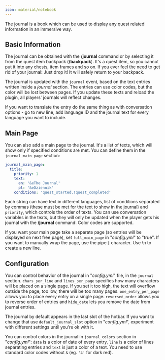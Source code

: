 ```yaml
---
icon: material/notebook
---
```


The journal is a book which can be used to display any quest related information in an immersive way.

## Basic Information

The journal can be obtained with the **/journal** command or by selecting it from the quest item backpack (**/backpack**).
It's a quest item, so you cannot put it into any chests, item frames and so on.
If you ever feel the need to get rid of your journal: Just drop it! It will safely return to your backpack.

The journal is updated with the `journal` event, based on the text entries written inside a _journal_ section.
The entries can use color codes, but the color will be lost between pages. 
If you update these texts and reload the plugin, all players' journals will reflect changes. 

If you want to translate the entry do the same thing as with conversation options - go to new line,
add language ID and the journal text for every language you want to include.

## Main Page
You can also add a main page to the journal. It's a list of texts, which will show only if specified conditions are met.
You can define them in the `journal_main_page` section:

```YAML
journal_main_page:
  title:
    priority: 1
    text:
      en: '&eThe Journal'
      pl: '&eDziennik'
    conditions: 'quest_started,!quest_completed'
```

Each string can have text in different languages, list of conditions separated by commas (these must be met for
the text to show in the journal) and `priority`, which controls the order of texts.
You can use conversation variables in the texts, but they will only be updated when the player gets his journal with the **/journal** command.
Color codes are supported.

If you want your main page take a separate page (so entries will be displayed on next free page), set `full_main_page` in "_config.yml_" to "true".
If you want to manually wrap the page, use the pipe `|` character. Use \n to create a new line.

## Configuration
You can control behavior of the journal in "_config.yml_" file, in the `journal` section.
`chars_per_line` and `lines_per_page` specifies how many characters will be placed on a single page.
If you set it too high, the text will overflow outside the page, too low, there will be too many pages.
`one_entry_per_page` allows you to place every entry on a single page.
`reversed_order` allows you to reverse order of entries and `hide_date` lets you remove the date from journal entries.

The journal by default appears in the last slot of the hotbar.
If you want to change that use `default_journal_slot` option in "_config.yml_", experiment with different settings until you're ok with it.

You can control colors in the journal in `journal_colors` section in "_config.yml_": `date` is a color of date of every
entry, `line` is a color of lines separating entries and `text` is just a color of a text. You need to use standard
color codes without `&` (eg. `'4'` for dark red).
